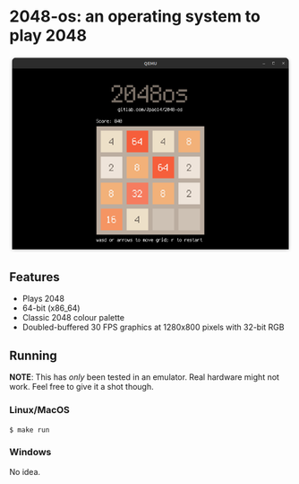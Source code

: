 # 2048-os: an operating system to play 2048

![2048-os](images/0.png)

## Features
- Plays 2048
- 64-bit (x86_64)
- Classic 2048 colour palette
- Doubled-buffered 30 FPS graphics at 1280x800 pixels with 32-bit RGB

## Running
**NOTE**: This has *only* been tested in an emulator. Real hardware might not work. Feel free to give it a shot though.

### Linux/MacOS
```
$ make run
```

### Windows
No idea.